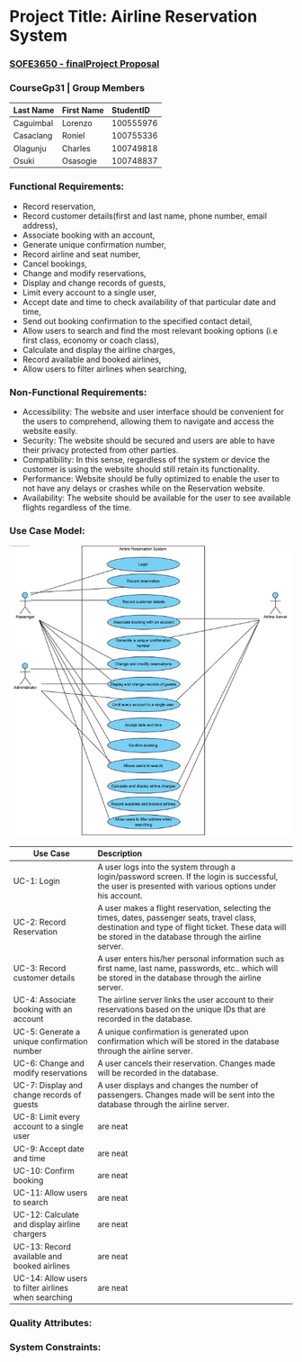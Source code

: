 # Project Title: Airline Reservation System
### [SOFE3650 - finalProject Proposal](projectProposal.pdf)

### CourseGp31 | Group Members
|Last Name|First Name|StudentID|
|:--------|:---------|:--------|
|Caguimbal|Lorenzo   |100555976|
|Casaclang|Roniel    |100755336|
|Olagunju |Charles   |100749818|
|Osuki    |Osasogie  |100748837|

### Functional Requirements:
* Record reservation, 
* Record customer details(first and last name, phone number, email address),
* Associate booking with an account,
* Generate unique confirmation number,
* Record airline and seat number, 
* Cancel bookings,
* Change and modify reservations, 
* Display and change records of guests, 
* Limit every account to a single user, 
* Accept date and time to check availability of that particular date and time, 
* Send out booking confirmation to the specified contact detail, 
* Allow users to search and find the most relevant booking options (i.e first class, economy or coach class), 
* Calculate and display the airline charges,
* Record available and booked airlines,
* Allow users to filter airlines when searching,

### Non-Functional Requirements:
* Accessibility: The website and user interface should be convenient for the users to comprehend, allowing them to navigate and access the website easily.
* Security: The website should be secured and users are able to have their privacy protected from other parties.
* Compatibility: In this sense, regardless of the system or device the customer is using the website should still retain its functionality.
* Performance: Website should be fully optimized to enable the user to not have any delays or crashes while on the Reservation website.
* Availability: The website should be available for the user to see available flights regardless of the time.


### Use Case Model:
![alt text](https://github.com/SOFE3650U-CourseGp31/finalProject/blob/master/Use%20Case%20Model.png?raw=true "Use Code Model")

| Use Case      | Description  | 
| ------------- |:-------------|
| UC-1: Login     | A user logs into the system through a login/password screen. If the login is successful, the user is presented with various options under his account. |
| UC-2: Record Reservation      | A user makes a flight reservation, selecting the times, dates, passenger seats, travel class, destination and type of flight ticket. These data will be stored in the database through the airline server.    |
| UC-3: Record customer details | A user enters his/her personal information such as first name, last name, passwords, etc.. which will be stored in the database through the airline server.     |
| UC-4: Associate booking with an account | The airline server links the user account to their reservations based on the unique IDs that are recorded in the database.     |
| UC-5: Generate a unique confirmation number | A unique confirmation is generated upon confirmation which will be stored in the database through the airline server.      |
| UC-6: Change and modify reservations | A user cancels their reservation. Changes made will be recorded in the database.       |
| UC-7: Display and change records of guests | A user displays and changes the number of passengers. Changes made will be sent into the database through the airline server.    |
| UC-8: Limit every account to a single user | are neat      |
| UC-9: Accept date and time | are neat      |
| UC-10: Confirm booking | are neat      |
| UC-11: Allow users to search | are neat      |
| UC-12: Calculate and display airline chargers | are neat      |
| UC-13: Record available and booked airlines | are neat      |
| UC-14: Allow users to filter airlines when searching | are neat      |

### Quality Attributes:

### System Constraints:






